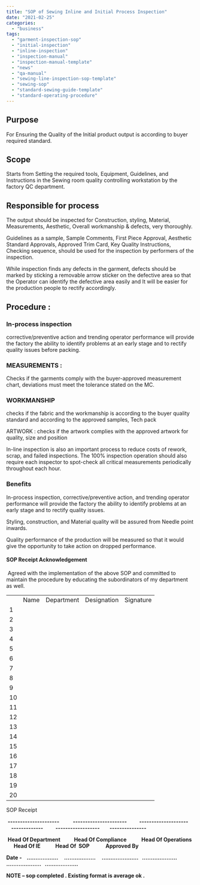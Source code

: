 ```yaml
---
title: "SOP of Sewing Inline and Initial Process Inspection"
date: "2021-02-25"
categories: 
  - "business"
tags: 
  - "garment-inspection-sop"
  - "initial-inspection"
  - "inline-inspection"
  - "inspection-manual"
  - "inspection-manual-template"
  - "news"
  - "qa-manual"
  - "sewing-line-inspection-sop-template"
  - "sewing-sop"
  - "standard-sewing-guide-template"
  - "standard-operating-procedure"
---
```


## **Purpose**

For Ensuring the Quality of the Initial product output is according to buyer required standard.      

## **Scope**

Starts from Setting the required tools, Equipment, Guidelines, and Instructions in the Sewing room quality controlling workstation by the factory QC department.   

## **Responsible for process**

The output should be inspected for Construction, styling, Material, Measurements, Aesthetic, Overall workmanship & defects, very thoroughly.

Guidelines as a sample, Sample Comments, First Piece Approval, Aesthetic Standard Approvals, Approved Trim Card, Key Quality Instructions, Checking sequence, should be used for the inspection by performers of the inspection. 

While inspection finds any defects in the garment, defects should be marked by sticking a removable arrow sticker on the defective area so that the Operator can identify the defective area easily and It will be easier for the production people to rectify accordingly.

## **Procedure :**

### I**n-process inspection**

corrective/preventive action and trending operator performance will provide the factory the ability to identify problems at an early stage and to rectify quality issues before packing. 

### **MEASUREMENTS :**

Checks if the garments comply with the buyer-approved measurement chart, deviations must meet the tolerance stated on the MC.

### **WORKMANSHIP**

checks if the fabric and the workmanship is according to the buyer quality standard and according to the approved samples, Tech pack

ARTWORK : checks if the artwork complies with the approved artwork for quality, size and position

In-line inspection is also an important process to reduce costs of rework, scrap, and failed inspections. The 100% inspection operation should also require each inspector to spot-check all critical measurements periodically throughout each hour.

### **Benefits** 

In-process inspection, corrective/preventive action, and trending operator performance will provide the factory the ability to identify problems at an early stage and to rectify quality issues.

Styling, construction, and Material quality will be assured from Needle point inwards. 

Quality performance of the production will be measured so that it would give the opportunity to take action on dropped performance. 

#### **SOP Receipt Acknowledgement** 

 Agreed with the implementation of the above SOP and committed to maintain the procedure by educating the subordinators of my department as well.

<table><tbody><tr><td></td><td>Name</td><td>Department</td><td>Designation</td><td>Signature</td></tr><tr><td>1</td><td></td><td></td><td></td><td></td></tr><tr><td>2</td><td></td><td></td><td></td><td></td></tr><tr><td>3</td><td></td><td></td><td></td><td></td></tr><tr><td>4</td><td></td><td></td><td></td><td></td></tr><tr><td>5</td><td></td><td></td><td></td><td></td></tr><tr><td>6</td><td></td><td></td><td></td><td></td></tr><tr><td>7</td><td></td><td></td><td></td><td></td></tr><tr><td>8</td><td></td><td></td><td></td><td></td></tr><tr><td>9</td><td></td><td></td><td></td><td></td></tr><tr><td>10</td><td></td><td></td><td></td><td></td></tr><tr><td>11</td><td></td><td></td><td></td><td></td></tr><tr><td>12</td><td></td><td></td><td></td><td></td></tr><tr><td>13</td><td></td><td></td><td></td><td></td></tr><tr><td>14</td><td></td><td></td><td></td><td></td></tr><tr><td>15</td><td></td><td></td><td></td><td></td></tr><tr><td>16</td><td></td><td></td><td></td><td></td></tr><tr><td>17</td><td></td><td></td><td></td><td></td></tr><tr><td>18</td><td></td><td></td><td></td><td></td></tr><tr><td>19</td><td></td><td></td><td></td><td></td></tr><tr><td>20</td><td></td><td></td><td></td><td></td></tr></tbody></table>

SOP Receipt

 **---------------------           ----------------------          --------------------         -------------          ------------------        ---------------**

 **Head Of Department           Head Of Compliance            Head Of Operations         Head Of IE            Head Of  SOP             Approved By** 

**Date -    ………………**    **………………     …………………   ………………..     ………………..   ……………….**           

**NOTE – sop completed . Existing format is average ok .**
